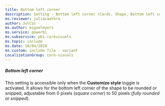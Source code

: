 ```yaml
---
title: Bottom left corner
description: Setting - Bottom left corner (Cards, Shape, Bottom left corner)
ms.reviewer: juliacawthra
author: JulCsc
ms.author: miguelmyers
ms.service: powerbi
ms.subservice: pbi-corevisuals
ms.topic: include
ms.date: 10/04/2024
ms.custom: include file - variant
LocalizationGroup: core-visuals
---
```

##### Bottom left corner

This setting is accessible only when the **Customize style** toggle is activated. It allows for the bottom left corner of the shape to be rounded or snipped, adjustable from 0 pixels (*square corner*) to 50 pixels (*fully rounded or snipped*).
